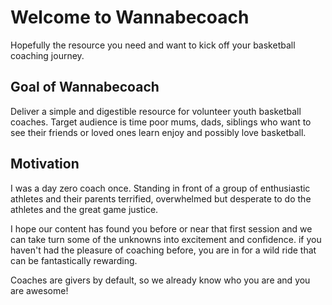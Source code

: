 # Welcome to Wannabecoach

Hopefully the resource you need and want to kick off your basketball coaching journey.

## Goal of Wannabecoach
Deliver a simple and digestible resource for volunteer youth basketball coaches. Target audience is time poor mums, dads, siblings who want to see their friends or loved ones learn enjoy and possibly love basketball. 

## Motivation
I was a day zero coach once. Standing in front of a group of enthusiastic athletes and their parents terrified, overwhelmed but desperate to do the athletes and the great game justice.

I hope our content has found you before or near that first session and we can take turn some of the unknowns into excitement and confidence. if you haven't had the pleasure of coaching before, you are in for a wild ride that can be fantastically rewarding.

Coaches are givers by default, so we already know who you are and you are awesome!

